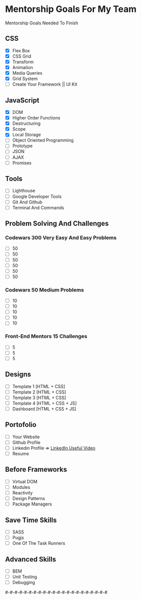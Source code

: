 # Mentorship Goals For My Team

Mentorship Goals Needed To Finish

## CSS

- [x] Flex Box
- [x] CSS Grid
- [x] Transform
- [x] Animation
- [x] Media Queries
- [x] Grid System
- [ ] Create Your Framework || UI Kit

## JavaScript

- [x] DOM
- [x] Higher Order Functions
- [x] Destructuring
- [x] Scope
- [x] Local Storage
- [ ] Object Oriented Programming
- [ ] Prototype
- [ ] JSON
- [ ] AJAX
- [ ] Promises

## Tools 

- [ ] Lighthouse
- [ ] Google Developer Tools
- [ ] Git And Github
- [ ] Terminal And Commands

## Problem Solving And Challenges

### Codewars 300 Very Easy And Easy Problems

- [ ] 50
- [ ] 50
- [ ] 50
- [ ] 50
- [ ] 50
- [ ] 50

### Codewars 50 Medium Problems

- [ ] 10
- [ ] 10
- [ ] 10
- [ ] 10
- [ ] 10

### Front-End Mentors 15 Challenges

- [ ] 5
- [ ] 5
- [ ] 5

## Designs

- [ ] Template 1 [HTML + CSS]
- [ ] Template 2 [HTML + CSS]
- [ ] Template 3 [HTML + CSS]
- [ ] Template 4 [HTML + CSS + JS]
- [ ] Dashboard [HTML + CSS + JS]

## Portofolio

- [ ] Your Website
- [ ] Github Profile
- [ ] Linkedin Profile => [LinkedIn Useful Video](https://www.youtube.com/watch?v=7JysIkTyccs)
- [ ] Resume

## Before Frameworks

- [ ] Virtual DOM
- [ ] Modules
- [ ] Reactivity
- [ ] Design Patterns
- [ ] Package Managers

## Save Time Skills

- [ ] SASS
- [ ] Pugjs
- [ ] One Of The Task Runners

## Advanced Skills

- [ ] BEM
- [ ] Unit Testing
- [ ] Debugging

#-#-#-#-#-#-#-#-#-#-#-#-#-#-#-#-#-#-#-#-#-#
